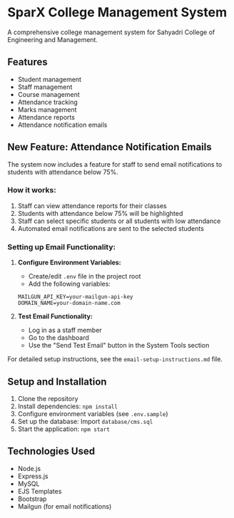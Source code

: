 # SparX College Management System

A comprehensive college management system for Sahyadri College of Engineering and Management.

## Features

- Student management
- Staff management
- Course management
- Attendance tracking
- Marks management
- Attendance reports
- Attendance notification emails

## New Feature: Attendance Notification Emails

The system now includes a feature for staff to send email notifications to students with attendance below 75%.

### How it works:

1. Staff can view attendance reports for their classes
2. Students with attendance below 75% will be highlighted
3. Staff can select specific students or all students with low attendance
4. Automated email notifications are sent to the selected students

### Setting up Email Functionality:

1. **Configure Environment Variables:**
   - Create/edit `.env` file in the project root
   - Add the following variables:
   ```
   MAILGUN_API_KEY=your-mailgun-api-key
   DOMAIN_NAME=your-domain-name.com
   ```

2. **Test Email Functionality:**
   - Log in as a staff member
   - Go to the dashboard
   - Use the "Send Test Email" button in the System Tools section

For detailed setup instructions, see the `email-setup-instructions.md` file.

## Setup and Installation

1. Clone the repository
2. Install dependencies: `npm install`
3. Configure environment variables (see `.env.sample`)
4. Set up the database: Import `database/cms.sql`
5. Start the application: `npm start`

## Technologies Used

- Node.js
- Express.js
- MySQL
- EJS Templates
- Bootstrap
- Mailgun (for email notifications)
